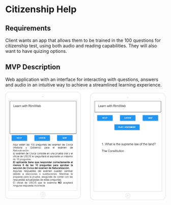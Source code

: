 # Citizenship Help

## Requirements

Client wants an app that allows them to be trained in the 100 questions for citizenship test, using both audio and reading capabilities. They will also want to have quizing options.

## MVP Description

Web application with an interface for interacting with questions, answers and audio in an intuitive way to achieve a streamlined learning experience.

![](Diagram.png)

